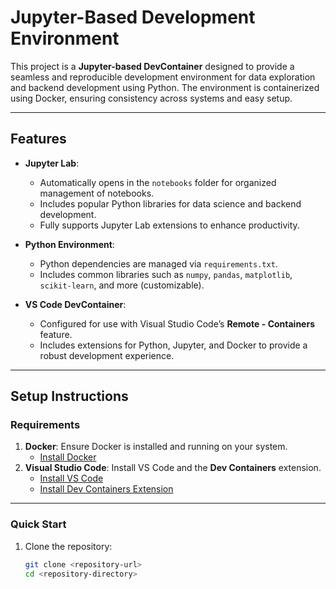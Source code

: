 # Jupyter-Based Development Environment

This project is a **Jupyter-based DevContainer** designed to provide a seamless and reproducible development environment for data exploration and backend development using Python. The environment is containerized using Docker, ensuring consistency across systems and easy setup.

---

## **Features**

- **Jupyter Lab**:
  - Automatically opens in the `notebooks` folder for organized management of notebooks.
  - Includes popular Python libraries for data science and backend development.
  - Fully supports Jupyter Lab extensions to enhance productivity.

- **Python Environment**:
  - Python dependencies are managed via `requirements.txt`.
  - Includes common libraries such as `numpy`, `pandas`, `matplotlib`, `scikit-learn`, and more (customizable).

- **VS Code DevContainer**:
  - Configured for use with Visual Studio Code’s **Remote - Containers** feature.
  - Includes extensions for Python, Jupyter, and Docker to provide a robust development experience.

---

## **Setup Instructions**

### **Requirements**
1. **Docker**: Ensure Docker is installed and running on your system.
   - [Install Docker](https://docs.docker.com/get-docker/)
2. **Visual Studio Code**: Install VS Code and the **Dev Containers** extension.
   - [Install VS Code](https://code.visualstudio.com/)
   - [Install Dev Containers Extension](https://marketplace.visualstudio.com/items?itemName=ms-vscode-remote.remote-containers)

---

### **Quick Start**
1. Clone the repository:
   ```bash
   git clone <repository-url>
   cd <repository-directory>
